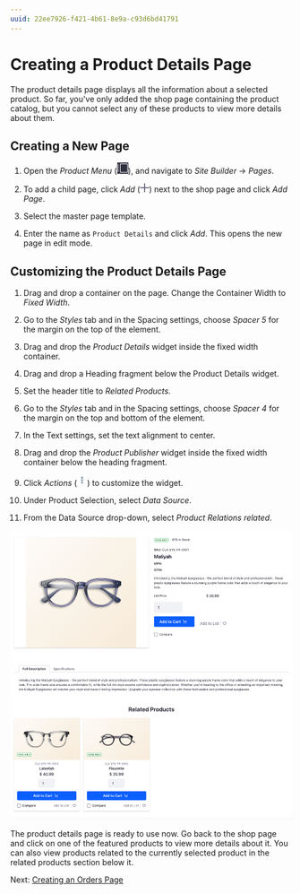 ```yaml
---
uuid: 22ee7926-f421-4b61-8e9a-c93d6bd41791
---
```

# Creating a Product Details Page

The product details page displays all the information about a selected product. So far, you've only added the shop page containing the product catalog, but you cannot select any of these products to view more details about them. 

## Creating a New Page

1. Open the *Product Menu* (![Product Menu](../../images/icon-product-menu.png)), and navigate to *Site Builder* &rarr; *Pages*.

1. To add a child page, click *Add* (![Add](../../images/icon-plus.png)) next to the shop page and click *Add Page*.

1. Select the master page template.

1. Enter the name as `Product Details` and click *Add*. This opens the new page in edit mode.

## Customizing the Product Details Page

1. Drag and drop a container on the page. Change the Container Width to *Fixed Width*.

1. Go to the *Styles* tab and in the Spacing settings, choose *Spacer 5* for the margin on the top of the element.

1. Drag and drop the *Product Details* widget inside the fixed width container.

1. Drag and drop a Heading fragment below the Product Details widget.

1. Set the header title to *Related Products*.

1. Go to the *Styles* tab and in the Spacing settings, choose *Spacer 4* for the margin on the top and bottom of the element.

1. In the Text settings, set the text alignment to center.

1. Drag and drop the *Product Publisher* widget inside the fixed width container below the heading fragment.

1. Click *Actions* (![Actions](../../images/icon-actions.png)) to customize the widget.

1. Under Product Selection, select *Data Source*.

1. From the Data Source drop-down, select *Product Relations related*.

![The product details page displays more information about the selected product.](./creating-a-product-details-page/images/01.png)

The product details page is ready to use now. Go back to the shop page and click on one of the featured products to view more details about it. You can also view products related to the currently selected product in the related products section below it. 

Next: [Creating an Orders Page](./creating-an-orders-page.md)

